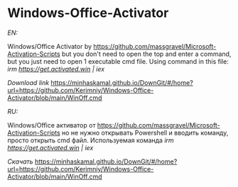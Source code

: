 # Windows-Office-Activator
*EN:*

Windows/Office Activator by https://github.com/massgravel/Microsoft-Activation-Scripts but you don't need to open the top and enter a command, but you just need to open 1 executable cmd file. Using command in this file: *irm https://get.activated.win | iex*

*Download link*
    https://minhaskamal.github.io/DownGit/#/home?url=https://github.com/Kerimniy/Windows-Office-Activator/blob/main/WinOff.cmd


*RU:*

Windows/Office активатор от https://github.com/massgravel/Microsoft-Activation-Scripts но не нужно открывать Powershell и вводить команду, просто открыть cmd файл. Используемая команда *irm https://get.activated.win | iex*

*Скачать*
    https://minhaskamal.github.io/DownGit/#/home?url=https://github.com/Kerimniy/Windows-Office-Activator/blob/main/WinOff.cmd
